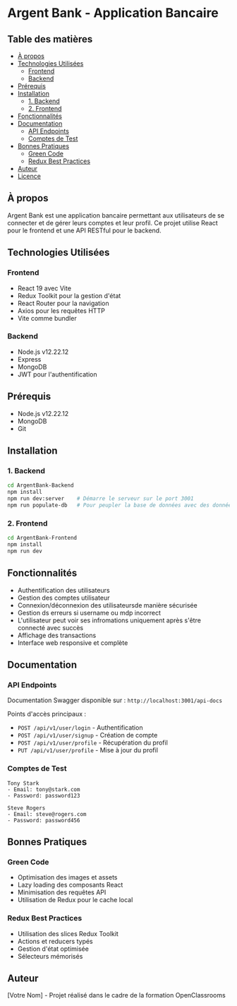 # Argent Bank - Application Bancaire

## Table des matières
- [À propos](#à-propos)
- [Technologies Utilisées](#technologies-utilisées)
  - [Frontend](#frontend)
  - [Backend](#backend)
- [Prérequis](#prérequis)
- [Installation](#installation)
  - [1. Backend](#1-backend)
  - [2. Frontend](#2-frontend)
- [Fonctionnalités](#fonctionnalités)
- [Documentation](#documentation)
  - [API Endpoints](#api-endpoints)
  - [Comptes de Test](#comptes-de-test)
- [Bonnes Pratiques](#bonnes-pratiques)
  - [Green Code](#green-code)
  - [Redux Best Practices](#redux-best-practices)
- [Auteur](#auteur)
- [Licence](#licence)

## À propos
Argent Bank est une application bancaire permettant aux utilisateurs de se connecter et de gérer leurs comptes et leur profil. Ce projet utilise React pour le frontend et une API RESTful pour le backend.

## Technologies Utilisées

### Frontend
- React 19 avec Vite
- Redux Toolkit pour la gestion d'état
- React Router pour la navigation
- Axios pour les requêtes HTTP
- Vite comme bundler

### Backend
- Node.js v12.22.12
- Express
- MongoDB
- JWT pour l'authentification

## Prérequis
- Node.js v12.22.12
- MongoDB
- Git

## Installation

### 1. Backend

```bash
cd ArgentBank-Backend
npm install
npm run dev:server    # Démarre le serveur sur le port 3001
npm run populate-db   # Pour peupler la base de données avec des données de test

```

### 2. Frontend

```bash
cd ArgentBank-Frontend
npm install
npm run dev
```

## Fonctionnalités

- Authentification des utilisateurs
- Gestion des comptes utilisateur
- Connexion/déconnexion des utilisateursde manière sécurisée
- Gestion ds erreurs si username ou mdp incorrect
- L'utilisateur peut voir ses infromations uniquement après s'être connecté avec succès
- Affichage des transactions
- Interface web responsive et complète

## Documentation

### API Endpoints
Documentation Swagger disponible sur : `http://localhost:3001/api-docs`

Points d'accès principaux :
- `POST /api/v1/user/login` - Authentification
- `POST /api/v1/user/signup` - Création de compte
- `POST /api/v1/user/profile` - Récupération du profil
- `PUT /api/v1/user/profile` - Mise à jour du profil

### Comptes de Test

```plaintext
Tony Stark
- Email: tony@stark.com
- Password: password123

Steve Rogers
- Email: steve@rogers.com
- Password: password456
```

## Bonnes Pratiques

### Green Code
- Optimisation des images et assets
- Lazy loading des composants React
- Minimisation des requêtes API
- Utilisation de Redux pour le cache local

### Redux Best Practices
- Utilisation des slices Redux Toolkit
- Actions et reducers typés
- Gestion d'état optimisée
- Sélecteurs mémorisés

## Auteur
[Votre Nom] - Projet réalisé dans le cadre de la formation OpenClassrooms